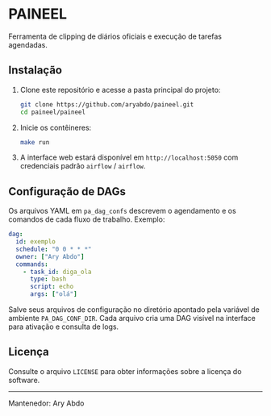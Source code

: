 # PAINEEL

Ferramenta de clipping de diários oficiais e execução de tarefas agendadas.

## Instalação

1. Clone este repositório e acesse a pasta principal do projeto:

   ```bash
   git clone https://github.com/aryabdo/paineel.git
   cd paineel/paineel
   ```

2. Inicie os contêineres:

   ```bash
   make run
   ```

3. A interface web estará disponível em `http://localhost:5050` com credenciais padrão `airflow` / `airflow`.

## Configuração de DAGs

Os arquivos YAML em `pa_dag_confs` descrevem o agendamento e os comandos de cada fluxo de trabalho. Exemplo:

```yaml
dag:
  id: exemplo
  schedule: "0 0 * * *"
  owner: ["Ary Abdo"]
  commands:
    - task_id: diga_ola
      type: bash
      script: echo
      args: ["olá"]
```

Salve seus arquivos de configuração no diretório apontado pela variável de ambiente `PA_DAG_CONF_DIR`. Cada arquivo cria uma DAG visível na interface para ativação e consulta de logs.

## Licença

Consulte o arquivo `LICENSE` para obter informações sobre a licença do software.

---

Mantenedor: Ary Abdo
